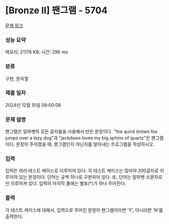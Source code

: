 # [Bronze II] 팬그램 - 5704 

[문제 링크](https://www.acmicpc.net/problem/5704) 

### 성능 요약

메모리: 21176 KB, 시간: 296 ms

### 분류

구현, 문자열

### 제출 일자

2024년 12월 10일 08:00:08

### 문제 설명

<p>팬그램은 알파벳의 모든 글자들을 사용해서 만든 문장이다. "the quick brown fox jumps over a lazy dog"과 "jackdaws loves my big sphinx of quartz"은 팬그램이다. 문장이 주어졌을 때, 팬그램인지 아닌지를 알아내는 프로그램을 작성하시오.</p>

### 입력 

 <p>입력은 여러 테스트 케이스로 이루어져 있다. 각 테스트 케이스는 많아야 200글자로 이루어져 있는 문장이다. 단어는 공백 하나로 구분되어 있다. 또, 단어는 알파벳 소문자로만 이루어져 있다. 입력의 마지막 줄에는 별표(*)가 하나 주어진다.</p>

### 출력 

 <p>각 테스트 케이스에 대해서, 입력으로 주어진 문장이 팬그램이라면 'Y', 아니라면 'N'를 출력한다.</p>

